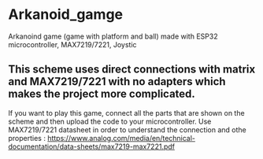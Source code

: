 # Arkanoid_gamge
Arkanoind game (game with platform and ball) made with ESP32 microcontroller, MAX7219/7221, Joystic
## This scheme uses direct connections with matrix and MAX7219/7221 with no adapters which makes the project more complicated.
If you want to play this game, connect all the parts that are shown on the scheme and then upload the code to your microcontroller.
Use MAX7219/7221 datasheet in order to understand the connection and othe properties : https://www.analog.com/media/en/technical-documentation/data-sheets/max7219-max7221.pdf
